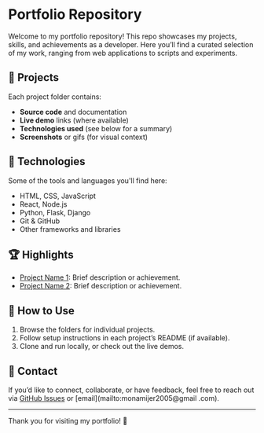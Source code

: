 # Portfolio Repository

Welcome to my portfolio repository! This repo showcases my projects, skills, and achievements as a developer. Here you’ll find a curated selection of my work, ranging from web applications to scripts and experiments.

## 📁 Projects

Each project folder contains:
- **Source code** and documentation
- **Live demo** links (where available)
- **Technologies used** (see below for a summary)
- **Screenshots** or gifs (for visual context)

## 🚀 Technologies

Some of the tools and languages you'll find here:
- HTML, CSS, JavaScript
- React, Node.js
- Python, Flask, Django
- Git & GitHub
- Other frameworks and libraries

## 🏆 Highlights

- [Project Name 1](#): Brief description or achievement.
- [Project Name 2](#): Brief description or achievement.

## 📄 How to Use

1. Browse the folders for individual projects.
2. Follow setup instructions in each project’s README (if available).
3. Clone and run locally, or check out the live demos.

## 🤝 Contact

If you’d like to connect, collaborate, or have feedback, feel free to reach out via [GitHub Issues](https://github.com/Monami2021/portfolio/issues) or [email](mailto:monamijer2005@gmail	.com).

---

Thank you for visiting my portfolio! 🚀
